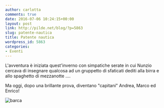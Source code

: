 ```yaml
---
author: carlotta
comments: true
date: 2016-07-06 10:24:15+00:00
layout: post
link: http://pilde.net/blog/?p=5863
slug: patente-nautica
title: Patente nautica
wordpress_id: 5863
categories:
- Eventi
---
```


L'avventura è iniziata quest'inverno con simpatiche serate in cui Nunzio cercava di insegnare qualcosa ad un gruppetto di sfaticati dediti alla birra e allo spaghetto di mezzanotte ....

Ma oggi, dopo una brillante prova, diventano "capitani" Andrea, Marco ed Enrico!

![barca]({{baseurl}}/uploads/2016/07/barca.png)



